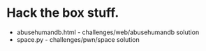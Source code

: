 # Hack the box stuff.

- abusehumandb.html - challenges/web/abusehumandb solution
- space.py - challenges/pwn/space solution